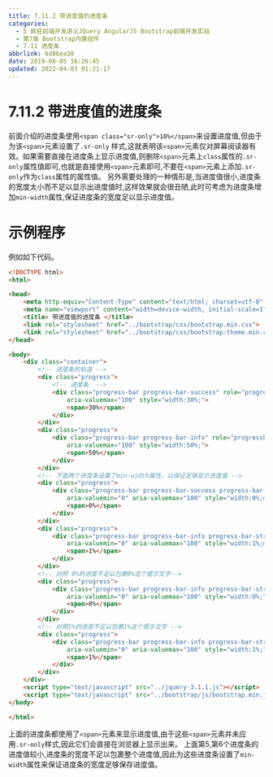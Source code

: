 ```yaml
---
title: 7.11.2 带进度值的进度条
categories: 
  - 5 疯狂前端开发讲义JQuery AngularJS Bootstrap前端开发实战
  - 第7章 Bootstrap内置组件
  - 7.11 进度条
abbrlink: 6d86ea38
date: 2019-08-05 16:26:45
updated: 2022-04-03 01:21:17
---
```

# 7.11.2 带进度值的进度条 #


前面介绍的进度条使用`<span class="sr-only">10%</span>`来设置进度值,但由于为该`<span>`元素设置了`.sr-only` 样式,这就表明该`<span>`元素仅对屏幕阅读器有效。如果需要直接在进度条上显示进度值,则删除`<span>`元素上`class`属性的`.sr-only`属性值即可,也就是直接使用`<span>`元素即可,不要在`<span>`元素上添加`.sr-only`作为`class`属性的属性值。
另外需要处理的一种情形是,当进度值很小,进度条的宽度太小而不足以显示出进度值时,这样效果就会很丑陋,此时可考虑为进度条增加`min-width`属性,保证进度条的宽度足以显示进度值。
# 示例程序 #
例如如下代码。
```html
<!DOCTYPE html>
<html>

<head>
    <meta http-equiv="Content-Type" content="text/html; charset=utf-8" />
    <meta name="viewport" content="width=device-width, initial-scale=1">
    <title> 带进度值的进度条 </title>
    <link rel="stylesheet" href="../bootstrap/css/bootstrap.min.css">
    <link rel="stylesheet" href="../bootstrap/css/bootstrap-theme.min.css">
</head>

<body>
    <div class="container">
        <!-- 进度条的轨道 -->
        <div class="progress">
            <!-- 进度条  -->
            <div class="progress-bar progress-bar-success" role="progressbar" aria-valuenow="30" aria-valuemin="0"
                aria-valuemax="100" style="width:30%;">
                <span>30%</span>
            </div>
        </div>
        <div class="progress">
            <div class="progress-bar progress-bar-info" role="progressbar" aria-valuenow="50" aria-valuemin="0"
                aria-valuemax="100" style="width:50%;">
                <span>50%</span>
            </div>
        </div>
        <!-- 下面两个进度条设置了min-width属性，以保证足够显示进度值 -->
        <div class="progress">
            <div class="progress-bar progress-bar-success progress-bar-striped" role="progressbar" aria-valuenow="0"
                aria-valuemin="0" aria-valuemax="100" style="width:0%;min-width:2em">
                <span>0%</span>
            </div>
        </div>
        <div class="progress">
            <div class="progress-bar progress-bar-info progress-bar-striped" role="progressbar" aria-valuenow="2"
                aria-valuemin="0" aria-valuemax="100" style="width:1%;min-width:2em">
                <span>1%</span>
            </div>
        </div>
        <!-- 对照 0%的进度不足以包裹0%这个提示文字-->
        <div class="progress">
            <div class="progress-bar progress-bar-info progress-bar-striped" role="progressbar" aria-valuenow="2"
                aria-valuemin="0" aria-valuemax="100" style="width:0%;">
                <span>0%</span>
            </div>
        </div>
        <!-- 对照1%的进度不足以包裹1%这个提示文字 -->
        <div class="progress">
            <div class="progress-bar progress-bar-info progress-bar-striped" role="progressbar" aria-valuenow="2"
                aria-valuemin="0" aria-valuemax="100" style="width:1%;">
                <span>1%</span>
            </div>
        </div>
    </div>
    <script type="text/javascript" src="../jquery-3.1.1.js"></script>
    <script type="text/javascript" src="../bootstrap/js/bootstrap.min.js"></script>
</body>

</html>
```
上面的进度条都使用了`<span>`元素来显示进度值,由于这些`<span>`元素并未应用`.sr-only`样式,因此它们会直接在浏览器上显示出来。
上面第5,第6个进度条的进度值较小,进度条的宽度不足以包裹整个进度值,因此为这些进度条设置了`min-width`属性来保证进度条的宽度足够保存进度值。

